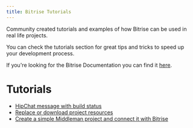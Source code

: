 ```yaml
---
title: Bitrise Tutorials
---
```


Community created tutorials and examples of how Bitrise can be
used in real life projects.

You can check the tutorials section for great tips and tricks
to speed up your development process.

If you're looking for the Bitrise Documentation you can find
it [here](/docs/index.html).

# Tutorials

* [HipChat message with build status](/tutorials/hipchat-message.html)
* [Replace or download project resources](/tutorials/replace-project-resources.html)
* [Create a simple Middleman project and connect it with Bitrise](/tutorials/middleman-project.html)